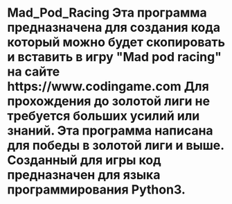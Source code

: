 <H1> Mad_Pod_Racing
Эта программа предназначена для создания кода который можно будет скопировать и вставить в игру "Mad pod racing" на сайте https://www.codingame.com
Для прохождения до золотой лиги не требуется больших усилий или знаний. Эта программа написана для победы в золотой лиги и выше.
Созданный для игры код предназначен для языка программирования Python3.
